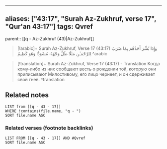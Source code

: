 
---
aliases: ["43:17", "Surah Az-Zukhruf, verse 17", "Qur'an 43:17"]
tags: Qvref
---

parent:: [[q - Az-Zukhruf (43)|Az-Zukhruf]]

> [!arabic]+ Surah Az-Zukhruf, Verse 17 (43:17)
> <span class="quran-arabic">وَإِذَا بُشِّرَ أَحَدُهُم بِمَا ضَرَبَ لِلرَّحْمَـٰنِ مَثَلًا ظَلَّ وَجْهُهُۥ مُسْوَدًّا وَهُوَ كَظِيمٌ</span>
^arabic

> [!translation]+ Surah Az-Zukhruf, Verse 17 (43:17) - Translation
> Когда кому-либо из них сообщают весть о рождении той, которую они приписывают Милостивому, его лицо чернеет, и он сдерживает свой гнев.
^translation



## Related notes
```dataview
LIST from [[q - 43 - 17]]
WHERE !contains(file.name, "q - ")
SORT file.name ASC
```

### Related verses (footnote backlinks)
```dataview
LIST FROM [[q - 43 - 17]] AND #Qvref
SORT file.name ASC
```

